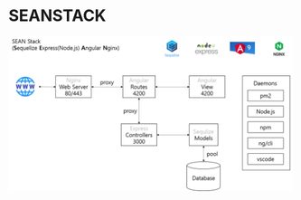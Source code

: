 # SEANSTACK

![alt text](https://github.com/cheongbinkim/SEANSTACK/blob/main/SEANSTACK.png?raw=true)

